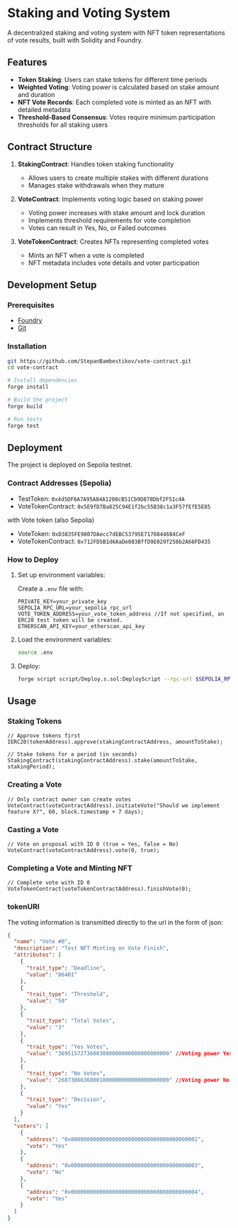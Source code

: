 # Staking and Voting System

A decentralized staking and voting system with NFT token representations of vote results, built with Solidity and Foundry.

## Features

- **Token Staking**: Users can stake tokens for different time periods
- **Weighted Voting**: Voting power is calculated based on stake amount and duration
- **NFT Vote Records**: Each completed vote is minted as an NFT with detailed metadata
- **Threshold-Based Consensus**: Votes require minimum participation thresholds for all staking users

## Contract Structure

1. **StakingContract**: Handles token staking functionality

   - Allows users to create multiple stakes with different durations
   - Manages stake withdrawals when they mature

2. **VoteContract**: Implements voting logic based on staking power

   - Voting power increases with stake amount and lock duration
   - Implements threshold requirements for vote completion
   - Votes can result in Yes, No, or Failed outcomes

3. **VoteTokenContract**: Creates NFTs representing completed votes
   - Mints an NFT when a vote is completed
   - NFT metadata includes vote details and voter participation

## Development Setup

### Prerequisites

- [Foundry](https://book.getfoundry.sh/getting-started/installation)
- [Git](https://git-scm.com/downloads)

### Installation

```bash
git https://github.com/StepanBambestikov/vote-contract.git
cd vote-contract

# Install dependencies
forge install

# Build the project
forge build

# Run tests
forge test
```

## Deployment

The project is deployed on Sepolia testnet.

### Contract Addresses (Sepolia)

- TestToken: `0x4d5DF6A7A95A84A1208cB51Cb9D878Dbf2F51c4A`
- VoteTokenContract: `0x5E9fD7Ba825C94E1f2bc55B38c1a3F57fEfE5E85`

with Vote token (also Sepolia)

- VoteToken: `0xD3835FE9807DAecc7dEBC53795E7170844684CeF`
- VoteTokenContract: `0x712FD5B1d6AaDe083BffD9E029f258b2A66FD435`

### How to Deploy

1. Set up environment variables:

   Create a `.env` file with:

   ```
   PRIVATE_KEY=your_private_key
   SEPOLIA_RPC_URL=your_sepolia_rpc_url
   VOTE_TOKEN_ADDRESS=your_vote_token_address //If not specified, an ERC20 test token will be created.
   ETHERSCAN_API_KEY=your_etherscan_api_key
   ```

2. Load the environment variables:

   ```bash
   source .env
   ```

3. Deploy:
   ```bash
   forge script script/Deploy.s.sol:DeployScript --rpc-url $SEPOLIA_RPC_URL --broadcast --verify
   ```

## Usage

### Staking Tokens

```solidity
// Approve tokens first
IERC20(tokenAddress).approve(stakingContractAddress, amountToStake);

// Stake tokens for a period (in seconds)
StakingContract(stakingContractAddress).stake(amountToStake, stakingPeriod);
```

### Creating a Vote

```solidity
// Only contract owner can create votes
VoteContract(voteContractAddress).initiateVote("Should we implement feature X?", 60, block.timestamp + 7 days);
```

### Casting a Vote

```solidity
// Vote on proposal with ID 0 (true = Yes, false = No)
VoteContract(voteContractAddress).vote(0, true);
```

### Completing a Vote and Minting NFT

```solidity
// Complete vote with ID 0
VoteTokenContract(voteTokenContractAddress).finishVote(0);
```

### tokenURI

The voting information is transmitted directly to the url in the form of json:

```json
{
  "name": "Vote #0",
  "description": "Test NFT Minting on Vote Finish",
  "attributes": [
    {
      "trait_type": "Deadline",
      "value": "86401"
    },
    {
      "trait_type": "Threshold",
      "value": "50"
    },
    {
      "trait_type": "Total Votes",
      "value": "3"
    },
    {
      "trait_type": "Yes Votes",
      "value": "36951572736003000000000000000000000" //Voting power Yes
    },
    {
      "trait_type": "No Votes",
      "value": "26873866368001000000000000000000000" //Voting power No
    },
    {
      "trait_type": "Decision",
      "value": "Yes"
    }
  ],
  "voters": [
    {
      "address": "0x0000000000000000000000000000000000000002",
      "vote": "Yes"
    },
    {
      "address": "0x0000000000000000000000000000000000000003",
      "vote": "No"
    },
    {
      "address": "0x0000000000000000000000000000000000000004",
      "vote": "Yes"
    }
  ]
}
```
